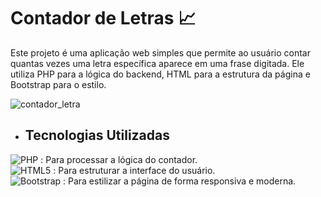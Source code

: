 # Contador de Letras 📈

Este projeto é uma aplicação web simples que permite ao usuário contar quantas vezes uma letra específica aparece em uma frase digitada. Ele utiliza PHP para a lógica do backend, HTML para a estrutura da página e Bootstrap para o estilo.

![contador_letra](https://github.com/user-attachments/assets/cf9da192-82a3-42ae-940e-ef3f02ef0c31)

- ## Tecnologias Utilizadas

![PHP](https://img.shields.io/badge/PHP-777BB4?style=for-the-badge&logo=php&logoColor=white) : Para processar a lógica do contador.  
![HTML5](https://img.shields.io/badge/html5-%23E34F26.svg?style=for-the-badge&logo=html5&logoColor=white) : Para estruturar a interface do usuário.  
![Bootstrap](https://img.shields.io/badge/Bootstrap-563D7C?style=for-the-badge&logo=bootstrap&logoColor=white) : Para estilizar a página de forma responsiva e moderna.
